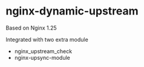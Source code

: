 # nginx-dynamic-upstream

Based on Nginx 1.25

Integrated with two extra module
- nginx_upstream_check
- nginx-upsync-module